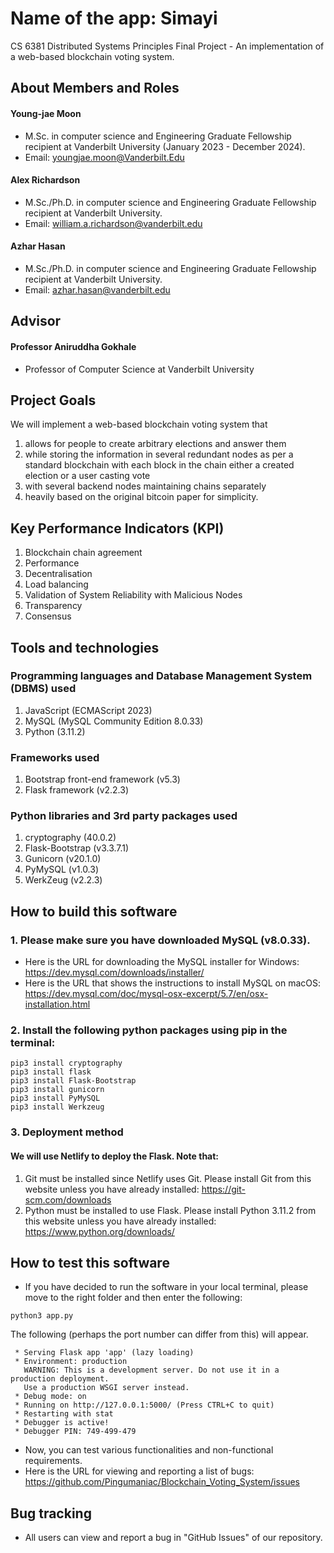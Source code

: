 # Name of the app: Simayi
CS 6381 Distributed Systems Principles Final Project - An implementation of a web-based blockchain voting system.

## About Members and Roles

#### Young-jae Moon
* M.Sc. in computer science and Engineering Graduate Fellowship recipient at Vanderbilt University (January 2023 - December 2024).
* Email: youngjae.moon@Vanderbilt.Edu

#### Alex Richardson
* M.Sc./Ph.D. in computer science and Engineering Graduate Fellowship recipient at Vanderbilt University.
* Email: william.a.richardson@vanderbilt.edu

#### Azhar Hasan
* M.Sc./Ph.D. in computer science and Engineering Graduate Fellowship recipient at Vanderbilt University.
* Email: azhar.hasan@vanderbilt.edu

## Advisor

#### Professor Aniruddha Gokhale
* Professor of Computer Science at Vanderbilt University

## Project Goals

We will implement a web-based blockchain voting system that 
1. allows for people to create arbitrary elections and answer them
2. while storing the information in several redundant nodes as per a standard blockchain with each block in the chain either a created election or a user casting vote
3. with several backend nodes maintaining chains separately
4. heavily based on the original bitcoin paper for simplicity.

## Key Performance Indicators (KPI)

1. Blockchain chain agreement
2. Performance
3. Decentralisation
4. Load balancing
5. Validation of System Reliability with Malicious Nodes
6. Transparency
7. Consensus

## Tools and technologies

### Programming languages and Database Management System (DBMS) used

1. JavaScript (ECMAScript 2023)
2. MySQL (MySQL Community Edition 8.0.33)
3. Python (3.11.2)

### Frameworks used

1. Bootstrap front-end framework (v5.3)
2. Flask framework (v2.2.3)

### Python libraries and 3rd party packages used

1. cryptography (40.0.2)
2. Flask-Bootstrap (v3.3.7.1)
3. Gunicorn (v20.1.0)
4. PyMySQL (v1.0.3)
5. WerkZeug (v2.2.3)

## How to build this software

### 1. Please make sure you have downloaded MySQL (v8.0.33).

* Here is the URL for downloading the MySQL installer for Windows: https://dev.mysql.com/downloads/installer/
* Here is the URL that shows the instructions to install MySQL on macOS: https://dev.mysql.com/doc/mysql-osx-excerpt/5.7/en/osx-installation.html 

### 2. Install the following python packages using pip in the terminal:

```
pip3 install cryptography
pip3 install flask 
pip3 install Flask-Bootstrap
pip3 install gunicorn
pip3 install PyMySQL
pip3 install Werkzeug
```

### 3. Deployment method

#### We will use Netlify to deploy the Flask. Note that:
 1. Git must be installed since Netlify uses Git. Please install Git from this website unless you have already installed: https://git-scm.com/downloads
 2. Python must be installed to use Flask. Please install Python 3.11.2 from this website unless you have already installed: https://www.python.org/downloads/

## How to test this software

* If you have decided to run the software in your local terminal, please move to the right folder and then enter the following:
```
python3 app.py
```
The following (perhaps the port number can differ from this) will appear. 
```
 * Serving Flask app 'app' (lazy loading)
 * Environment: production
   WARNING: This is a development server. Do not use it in a production deployment.
   Use a production WSGI server instead.
 * Debug mode: on
 * Running on http://127.0.0.1:5000/ (Press CTRL+C to quit)
 * Restarting with stat
 * Debugger is active!
 * Debugger PIN: 749-499-479
```
* Now, you can test various functionalities and non-functional requirements. 
* Here is the URL for viewing and reporting a list of bugs: https://github.com/Pingumaniac/Blockchain_Voting_System/issues

## Bug tracking

* All users can view and report a bug in "GitHub Issues" of our repository. 
